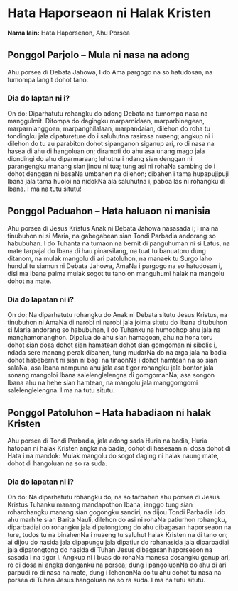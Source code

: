<h1>Hata Haporseaon ni Halak Kristen</h1>

**Nama lain:** Hata Haporseaon, Ahu Porsea

## Ponggol Parjolo – Mula ni nasa na adong
Ahu porsea di Debata Jahowa, I do Ama pargogo na so hatudosan, na tumompa langit dohot tano.

### Dia do laptan ni i?
On do: Diparhatutu rohangku do adong Debata na tumompa nasa na manggulmit. Ditompa do dagingku marparnidaan, marparbinegean, marparnianggoan, marpanghilalaan, marpandaian, dilehon do roha tu tondingku jala dipatureture do i saluhutna rasirasa nuaeng; angkup ni i dilehon do tu au parabiton dohot sipanganon siganup ari, ro di nasa na hasea di ahu di hangoluan on; diramoti do ahu asa unang mago jala diondingi do ahu diparmaraan; luhutna i ndang sian denggan ni parangengku manang sian jinou ni tua; tung asi ni rohaNa sambing do i dohot denggan ni basaNa umbahen na dilehon; dibahen i tama hupapujipuji Ibana jala tama huoloi na nidokNa ala saluhutna i, paboa las ni rohangku di Ibana. I ma na tutu situtu!

## Ponggol Paduahon – Hata haluaon ni manisia
Ahu porsea di Jesus Kristus Anak ni Debata Jahowa nasasada i; i ma na tinubuhon ni si Maria, na gabegabean sian Tondi Parbadia andorang so habubuhan. I do Tuhanta na tumaon na bernit di panguhuman ni si Latus, na mate tarpajal do Ibana di hau pinarsilang, na tuat tu banuatoru dung ditanom, na mulak mangolu di ari patoluhon, na manaek tu Surgo laho hundul tu siamun ni Debata Jahowa, AmaNa i pargogo na so hatudosan i, disi ma Ibana paima mulak sogot tu tano on manguhumi halak na mangolu dohot na mate.

### Dia do lapatan ni i?
On do: Na diparhatutu rohangku do Anak ni Debata situtu Jesus Kristus, na tinubuhon ni AmaNa di narobi ni narobi jala jolma situtu do Ibana ditubuhon si Maria andorang so habubuhan, I do Tuhanku na humophop ahu jala na manghamonanghon. Dipalua do ahu sian hamagoan, ahu na hona toru dohot sian dosa dohot sian hamatean dohot sian gomgoman ni sibolis i, ndada sere manang perak dibahen, tung mudarNa do na arga jala na badia dohot habebernit ni sian ni bagi na tinaonNa i dohot hamtean na so sian salaNa, asa Ibana nampuna ahu jala asa tigor rohangku jala bontor jala sonang mangoloi Ibana salelenglelengna di gomgomanNa; asa songon Ibana ahu na hehe sian hamtean, na mangolu jala manggomgomi salelenglelengna. I ma na tutu situtu.

## Ponggol Patoluhon – Hata habadiaon ni halak Kristen
Ahu porsea di Tondi Parbadia, jala adong sada Huria na badia, Huria hatopan ni halak Kristen angka na badia, dohot di hasesaan ni dosa dohot di Hata i na mandok: Mulak mangolu do sogot daging ni halak naung mate, dohot di hangoluan na so ra suda.

### Dia do lapatan ni i?
On do: Na diparhatutu rohangku do, na so tarbahen ahu porsea di Jesus Kristus Tuhanku manang mandapothon Ibana, ianggo tung sian roharohangku manang sian gogongku sandiri, na dijou Tondi Parbadia i do ahu marhite sian Barita Nauli, dilehon do asi ni rohaNa patiurhon rohangku, diparbadiai do rohangku jala dipatongtong do ahu dibagasan haporseaon na ture, tudos tu na binahenNa i nuaeng tu saluhut halak Kristen na di tano on; ai dijou do nasida jala dipapungu jala dipatiur do rohanasida jala diparbadiai jala dipatongtong do nasida di Tuhan Jesus dibagasan haporseaon na sasada i na tigor i. Angkup ni i buas do rohaNa manesa dosangku ganup ari, ro di dosa ni angka donganku na porsea; dung i pangoluonNa do ahu di ari parpudi ro di nasa na mate, dung i lehononNa do tu ahu dohot tu nasa na porsea di Tuhan Jesus hangoluan na so ra suda. I ma na tutu situtu.

